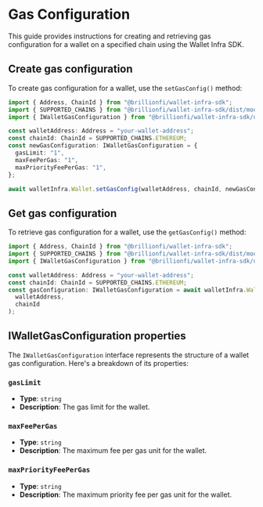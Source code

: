 # Gas Configuration

This guide provides instructions for creating and retrieving gas configuration for a wallet on a specified chain using the Wallet Infra SDK.

## Create gas configuration

To create gas configuration for a wallet, use the `setGasConfig()` method:

```ts
import { Address, ChainId } from "@brillionfi/wallet-infra-sdk";
import { SUPPORTED_CHAINS } from "@brillionfi/wallet-infra-sdk/dist/models/common.models";
import { IWalletGasConfiguration } from "@brillionfi/wallet-infra-sdk/dist/models/wallet.models";

const walletAddress: Address = "your-wallet-address";
const chainId: ChainId = SUPPORTED_CHAINS.ETHEREUM;
const newGasConfiguration: IWalletGasConfiguration = {
  gasLimit: "1",
  maxFeePerGas: "1",
  maxPriorityFeePerGas: "1",
};

await walletInfra.Wallet.setGasConfig(walletAddress, chainId, newGasConfiguration);
```

## Get gas configuration

To retrieve gas configuration for a wallet, use the `getGasConfig()` method:

```ts
import { Address, ChainId } from "@brillionfi/wallet-infra-sdk";
import { SUPPORTED_CHAINS } from "@brillionfi/wallet-infra-sdk/dist/models/common.models";
import { IWalletGasConfiguration } from "@brillionfi/wallet-infra-sdk/dist/models/wallet.models";

const walletAddress: Address = "your-wallet-address";
const chainId: ChainId = SUPPORTED_CHAINS.ETHEREUM;
const gasConfiguration: IWalletGasConfiguration = await walletInfra.Wallet.getGasConfig(
  walletAddress,
  chainId
);
```

## IWalletGasConfiguration properties

The `IWalletGasConfiguration` interface represents the structure of a wallet gas configuration. Here's a breakdown of its properties:

### `gasLimit`

- **Type**: `string`
- **Description**: The gas limit for the wallet.

### `maxFeePerGas`

- **Type**: `string`
- **Description**: The maximum fee per gas unit for the wallet.

### `maxPriorityFeePerGas`

- **Type**: `string`
- **Description**: The maximum priority fee per gas unit for the wallet.
